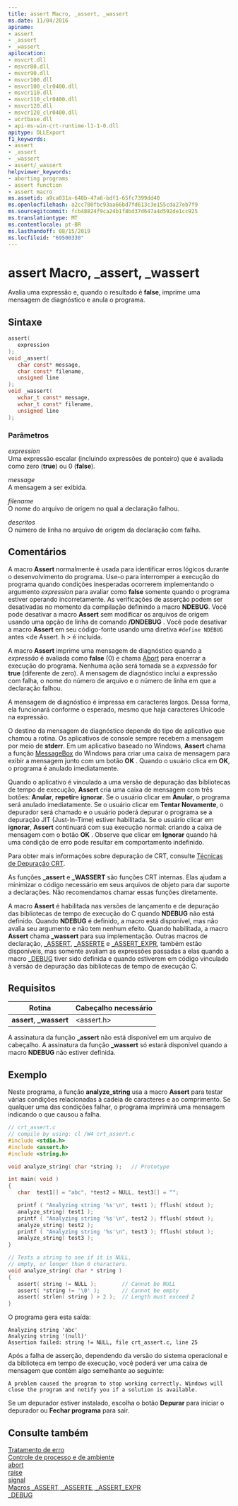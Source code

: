 ```yaml
---
title: assert Macro, _assert, _wassert
ms.date: 11/04/2016
apiname:
- assert
- _assert
- _wassert
apilocation:
- msvcrt.dll
- msvcr80.dll
- msvcr90.dll
- msvcr100.dll
- msvcr100_clr0400.dll
- msvcr110.dll
- msvcr110_clr0400.dll
- msvcr120.dll
- msvcr120_clr0400.dll
- ucrtbase.dll
- api-ms-win-crt-runtime-l1-1-0.dll
apitype: DLLExport
f1_keywords:
- assert
- _assert
- _wassert
- assert/_wassert
helpviewer_keywords:
- aborting programs
- assert function
- assert macro
ms.assetid: a9ca031a-648b-47a6-bdf1-65fc7399dd40
ms.openlocfilehash: a2cc780fbc93aa66bd7fd613c3e155cda27eb7f9
ms.sourcegitcommit: fcb48824f9ca24b1f8bd37d647a4d592de1cc925
ms.translationtype: MT
ms.contentlocale: pt-BR
ms.lasthandoff: 08/15/2019
ms.locfileid: "69500330"
---
```

# <a name="assert-macro-_assert-_wassert"></a>assert Macro, _assert, _wassert

Avalia uma expressão e, quando o resultado é **false**, imprime uma mensagem de diagnóstico e anula o programa.

## <a name="syntax"></a>Sintaxe

```C
assert(
   expression
);
void _assert(
   char const* message,
   char const* filename,
   unsigned line
);
void _wassert(
   wchar_t const* message,
   wchar_t const* filename,
   unsigned line
);
```

### <a name="parameters"></a>Parâmetros

*expression*<br/>
Uma expressão escalar (incluindo expressões de ponteiro) que é avaliada como zero (**true**) ou 0 (**false**).

*message*<br/>
A mensagem a ser exibida.

*filename*<br/>
O nome do arquivo de origem no qual a declaração falhou.

*descritos*<br/>
O número de linha no arquivo de origem da declaração com falha.

## <a name="remarks"></a>Comentários

A macro **Assert** normalmente é usada para identificar erros lógicos durante o desenvolvimento do programa. Use-o para interromper a execução do programa quando condições inesperadas ocorrerem implementando o argumento *expression* para avaliar como **false** somente quando o programa estiver operando incorretamente. As verificações de asserção podem ser desativadas no momento da compilação definindo a macro **NDEBUG**. Você pode desativar a macro **Assert** sem modificar os arquivos de origem usando uma opção de linha de comando **/DNDEBUG** . Você pode desativar a macro **Assert** em seu código-fonte usando uma diretiva `#define NDEBUG` antes \<de Assert. h > é incluída.

A macro **Assert** imprime uma mensagem de diagnóstico quando a *expressão* é avaliada como **false** (0) e chama [Abort](abort.md) para encerrar a execução do programa. Nenhuma ação será tomada se a *expressão* for **true** (diferente de zero). A mensagem de diagnóstico inclui a expressão com falha, o nome do número de arquivo e o número de linha em que a declaração falhou.

A mensagem de diagnóstico é impressa em caracteres largos. Dessa forma, ela funcionará conforme o esperado, mesmo que haja caracteres Unicode na expressão.

O destino da mensagem de diagnóstico depende do tipo de aplicativo que chamou a rotina. Os aplicativos de console sempre recebem a mensagem por meio de **stderr**. Em um aplicativo baseado no Windows, **Assert** chama a função [MessageBox](/windows/win32/api/winuser/nf-winuser-messagebox) do Windows para criar uma caixa de mensagem para exibir a mensagem junto com um botão **OK** . Quando o usuário clica em **OK**, o programa é anulado imediatamente.

Quando o aplicativo é vinculado a uma versão de depuração das bibliotecas de tempo de execução, **Assert** cria uma caixa de mensagem com três botões: **Anular**, **repetir**e **ignorar**. Se o usuário clicar em **Anular**, o programa será anulado imediatamente. Se o usuário clicar em **Tentar Novamente**, o depurador será chamado e o usuário poderá depurar o programa se a depuração JIT (Just-In-Time) estiver habilitada. Se o usuário clicar em **ignorar**, **Assert** continuará com sua execução normal: criando a caixa de mensagem com o botão **OK** . Observe que clicar em **Ignorar** quando há uma condição de erro pode resultar em comportamento indefinido.

Para obter mais informações sobre depuração de CRT, consulte [Técnicas de Depuração CRT](/visualstudio/debugger/crt-debugging-techniques).

As funções **_assert** e **_WASSERT** são funções CRT internas. Elas ajudam a minimizar o código necessário em seus arquivos de objeto para dar suporte a declarações. Não recomendamos chamar essas funções diretamente.

A macro **Assert** é habilitada nas versões de lançamento e de depuração das bibliotecas de tempo de execução do C quando **NDEBUG** não está definido. Quando **NDEBUG** é definido, a macro está disponível, mas não avalia seu argumento e não tem nenhum efeito. Quando habilitada, a macro **Assert** chama **_wassert** para sua implementação. Outras macros de declaração, [_ASSERT](assert-asserte-assert-expr-macros.md), [_ASSERTE](assert-asserte-assert-expr-macros.md) e [_ASSERT_EXPR](assert-asserte-assert-expr-macros.md), também estão disponíveis, mas somente avaliam as expressões passadas a elas quando a macro [_DEBUG](../../c-runtime-library/debug.md) tiver sido definida e quando estiverem em código vinculado à versão de depuração das bibliotecas de tempo de execução C.

## <a name="requirements"></a>Requisitos

|Rotina|Cabeçalho necessário|
|-------------|---------------------|
|**assert**, **_wassert**|\<assert.h>|

A assinatura da função **_assert** não está disponível em um arquivo de cabeçalho. A assinatura da função **_wassert** só estará disponível quando a macro **NDEBUG** não estiver definida.

## <a name="example"></a>Exemplo

Neste programa, a função **analyze_string** usa a macro **Assert** para testar várias condições relacionadas à cadeia de caracteres e ao comprimento. Se qualquer uma das condições falhar, o programa imprimirá uma mensagem indicando o que causou a falha.

```C
// crt_assert.c
// compile by using: cl /W4 crt_assert.c
#include <stdio.h>
#include <assert.h>
#include <string.h>

void analyze_string( char *string );   // Prototype

int main( void )
{
   char  test1[] = "abc", *test2 = NULL, test3[] = "";

   printf ( "Analyzing string '%s'\n", test1 ); fflush( stdout );
   analyze_string( test1 );
   printf ( "Analyzing string '%s'\n", test2 ); fflush( stdout );
   analyze_string( test2 );
   printf ( "Analyzing string '%s'\n", test3 ); fflush( stdout );
   analyze_string( test3 );
}

// Tests a string to see if it is NULL,
// empty, or longer than 0 characters.
void analyze_string( char * string )
{
   assert( string != NULL );        // Cannot be NULL
   assert( *string != '\0' );       // Cannot be empty
   assert( strlen( string ) > 2 );  // Length must exceed 2
}
```

O programa gera esta saída:

```Output
Analyzing string 'abc'
Analyzing string '(null)'
Assertion failed: string != NULL, file crt_assert.c, line 25
```

Após a falha de asserção, dependendo da versão do sistema operacional e da biblioteca em tempo de execução, você poderá ver uma caixa de mensagem que contém algo semelhante ao seguinte:

```Output
A problem caused the program to stop working correctly. Windows will close the program and notify you if a solution is available.
```

Se um depurador estiver instalado, escolha o botão **Depurar** para iniciar o depurador ou **Fechar programa** para sair.

## <a name="see-also"></a>Consulte também

[Tratamento de erro](../../c-runtime-library/error-handling-crt.md)<br/>
[Controle de processo e de ambiente](../../c-runtime-library/process-and-environment-control.md)<br/>
[abort](abort.md)<br/>
[raise](raise.md)<br/>
[signal](signal.md)<br/>
[Macros _ASSERT, _ASSERTE, _ASSERT_EXPR](assert-asserte-assert-expr-macros.md)<br/>
[_DEBUG](../../c-runtime-library/debug.md)<br/>

